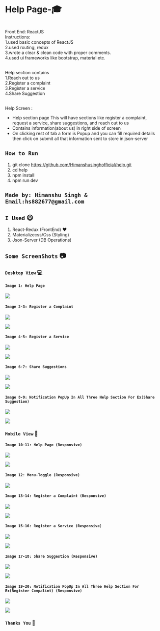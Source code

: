 # Help Page-:mortar_board:

<br>
Front End: ReactJS<br>
Instructions:<br>
1.used basic concepts of ReactJS<br>
2.used routing, redux<br>
3.wrote a clear & clean code with proper comments.<br>
4.used ui frameworks like bootstrap, material etc.<br><br>

Help section contains<br>
1.Reach out to us<br>
2.Register a complaint<br>
3.Register a service<br>
4.Share Suggestion<br><br>

Help Screen :<br>
* Help section page This will have sections like register a complaint, request a service, share suggestions, and reach out to us<br>
* Contains information(about us) in right side of screen<br>
* On clicking rest of tab a form is Popup and you can fill required details then click on submit all that information sent to store in json-server<br>

## `How to Run`  <br>
1) git clone https://github.com/Himanshusinghofficial/help.git<br>
2) cd help<br>
3) npm install<br>
4) npm run dev<br>

## `Made by: Himanshu Singh & Email:hs882677@gmail.com`

## `I Used` :smiley: <br>
1) React-Redux (FrontEnd) :heart:<br>
2) Materializecss/Css (Styling) <br>
3) Json-Server (DB Operations) <br>

## `Some ScreenShots` :camera:
### `Desktop View` :computer:

#### `Image 1: Help Page`

![](Project_Images/Image1.png)

#### `Image 2-3: Register a Complaint`

![](Project_Images/Image2.png)


![](Project_Images/Image3.png)

#### `Image 4-5: Register a Service`

![](Project_Images/Image4.png)


![](Project_Images/Image5.png)

#### `Image 6-7: Share Suggestions`

![](Project_Images/Image6.png)


![](Project_Images/Image7.png)

#### `Image 8-9: Notification PopUp In All Three Help Section For Ex(Share Suggestion)`

![](Project_Images/Image19.png)


![](Project_Images/Image20.png)

### `Mobile View` :iphone:

#### `Image 10-11: Help Page (Responsive)`

![](Project_Images/Image8.png)


![](Project_Images/Image9.png)

#### `Image 12: Menu-Toggle (Responsive)`

![](Project_Images/Image10.png)

#### `Image 13-14: Register a Complaint (Responsive)`

![](Project_Images/Image11.png)


![](Project_Images/Image12.png)

#### `Image 15-16: Register a Service (Responsive)`

![](Project_Images/Image13.png)


![](Project_Images/Image14.png)

#### `Image 17-18: Share Suggestion (Responsive)`

![](Project_Images/Image15.png)

![](Project_Images/Image16.png)

#### `Image 19-20: Notification PopUp In All Three Help Section For Ex(Register Compalint) (Responsive)`

![](Project_Images/Image17.png)

![](Project_Images/Image18.png)


### `Thanks You` :raised_hands:
